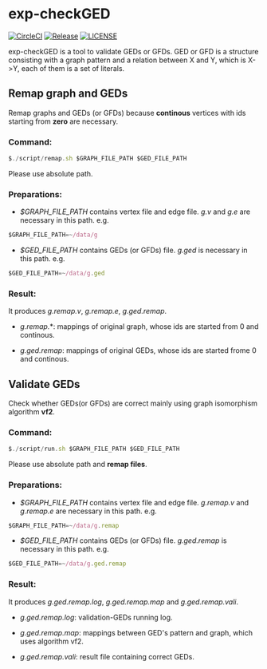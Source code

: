 # exp-checkGED

[![CircleCI](https://circleci.com/gh/ChengyangLiu/exp-checkGED.svg?style=svg)](https://circleci.com/gh/ChengyangLiu/exp-checkGED)
[![Release](https://img.shields.io/github/release/ChengyangLiu/exp-checkGED.svg)](https://github.com/ChengyangLiu/exp-checkGED/releases)
[![LICENSE](https://img.shields.io/badge/license-Anti%20996-red.svg)](https://github.com/996icu/996.ICU/blob/master/LICENSE)

exp-checkGED is a tool to validate GEDs or GFDs.
GED or GFD is a structure consisting with a graph pattern and a relation between X and Y, which is X->Y, each of them is a set of literals.

## Remap graph and GEDs
Remap graphs and GEDs (or GFDs) because **continous** vertices with ids starting from **zero** are necessary.

### Command:

```JavaScript
$./script/remap.sh $GRAPH_FILE_PATH $GED_FILE_PATH
```
Please use absolute path.

### Preparations:

- *$GRAPH_FILE_PATH* contains vertex file and edge file. *g.v* and *g.e* are necessary in this path. e.g.
```JavaScript
$GRAPH_FILE_PATH=~/data/g
```

- *$GED_FILE_PATH* contains GEDs (or GFDs) file. *g.ged* is necessary in this path. e.g.
```JavaScript
$GED_FILE_PATH=~/data/g.ged
```

### Result:

It produces *g.remap.v*, *g.remap.e*, *g.ged.remap*.

- *g.remap.*\*: mappings of original graph, whose ids are started from 0 and continous.

- *g.ged.remap*: mappings of original GEDs, whose ids are started frome 0 and continous.

## Validate GEDs
Check whether GEDs(or GFDs) are correct mainly using graph isomorphism algorithm **vf2**.

### Command:

```JavaScript
$./script/run.sh $GRAPH_FILE_PATH $GED_FILE_PATH
```
Please use absolute path and **remap files**.

### Preparations:

- *$GRAPH_FILE_PATH* contains vertex file and edge file. *g.remap.v* and *g.remap.e* are necessary in this path. e.g.
```JavaScript
$GRAPH_FILE_PATH=~/data/g.remap
```

- *$GED_FILE_PATH* contains GEDs (or GFDs) file. *g.ged.remap* is necessary in this path. e.g.
```JavaScript
$GED_FILE_PATH=~/data/g.ged.remap
```

### Result:

It produces *g.ged.remap.log*, *g.ged.remap.map* and *g.ged.remap.vali*.

- *g.ged.remap.log*: validation-GEDs running log.

- *g.ged.remap.map*: mappings between GED's pattern and graph, which uses algorithm vf2.

- *g.ged.remap.vali*: result file containing correct GEDs.
